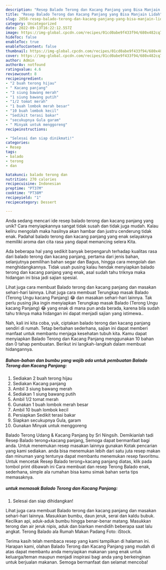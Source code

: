```yaml
---
description: "Resep Balado Terong dan Kacang Panjang yang Bisa Manjain Lidah"
title: "Resep Balado Terong dan Kacang Panjang yang Bisa Manjain Lidah"
slug: 2058-resep-balado-terong-dan-kacang-panjang-yang-bisa-manjain-lidah
category: Uncategorized
date: 2022-09-13T16:22:12.557Z
image: https://img-global.cpcdn.com/recipes/01cd0abe9f433f94/680x482cq70/balado-terong-dan-kacang-panjang-foto-resep-utama.jpg
hideToc: false
enableToc: true
enableTocContent: false
thumbnail: https://img-global.cpcdn.com/recipes/01cd0abe9f433f94/680x482cq70/balado-terong-dan-kacang-panjang-foto-resep-utama.jpg
cover: https://img-global.cpcdn.com/recipes/01cd0abe9f433f94/680x482cq70/balado-terong-dan-kacang-panjang-foto-resep-utama.jpg
author: Admin
authorAv: notfound
ratingvalue: 4.6
reviewcount: 8
recipeingredient:
- "2 buah terong hijau"
- " Kacang panjang"
- "3 siung bawang merah"
- "1 siung bawang putih"
- "1/2 tomat merah"
- "1 buah lombok merah besar"
- "10 buah lombok kecil"
- "Sedikit terasi bakar"
- "secukupnya Gula garam"
- " Minyak untuk menggoreng"
recipeinstructions:

- "Selesai dan siap dinikmati!"
categories:
- Resep
tags:
- balado
- terong
- dan

katakunci: balado terong dan 
nutrition: 270 calories
recipecuisine: Indonesian
preptime: "PT37M"
cooktime: "PT38M"
recipeyield: "1"
recipecategory: Dessert

---
```





Anda sedang mencari ide resep balado terong dan kacang panjang yang unik? Cara menyiapkannya sangat tidak susah dan tidak juga mudah. Kalau keliru mengolah maka hasilnya akan hambar dan justru cenderung tidak enak. Padahal balado terong dan kacang panjang yang enak selayaknya memiliki aroma dan cita rasa yang dapat memancing selera Kita.





Ada beberapa hal yang sedikit banyak berpengaruh terhadap kualitas rasa dari balado terong dan kacang panjang, pertama dari jenis bahan, selanjutnya pemilihan bahan segar dan Bagus, hingga cara mengolah dan menghidangkannya. Tidak usah pusing kalau hendak menyiapkan balado terong dan kacang panjang yang enak,      asal sudah tahu triknya maka hidangan ini bisa jadi sajian spesial.














Lihat juga cara membuat Balado terong dan kacang panjang dan masakan sehari-hari lainnya. Lihat juga cara membuat Terungkap masak Balado (Terong Ungu kacang Panjang) 😂 dan masakan sehari-hari lainnya. Tak perlu pusing jika ingin menyiapkan Terungkap masak Balado (Terong Ungu kacang Panjang) 😂 yang enak di mana pun anda berada, karena bila sudah tahu triknya maka hidangan ini dapat menjadi sajian yang istimewa..






Nah, kali ini kita coba, yuk, ciptakan balado terong dan kacang panjang sendiri di rumah. Tetap berbahan sederhana, sajian ini dapat memberi manfaat untuk membantu menjaga kesehatan tubuh kita. Kamu dapat menyiapkan Balado Terong dan Kacang Panjang menggunakan 10 bahan dan 0 tahap pembuatan. Berikut ini langkah-langkah dalam membuat hidangannya.

<!--inarticleads1-->

##### Bahan-bahan dan bumbu yang wajib ada untuk pembuatan Balado Terong dan Kacang Panjang:

1. Sediakan 2 buah terong hijau
1. Sediakan  Kacang panjang
1. Ambil 3 siung bawang merah
1. Sediakan 1 siung bawang putih
1. Ambil 1/2 tomat merah
1. Gunakan 1 buah lombok merah besar
1. Ambil 10 buah lombok kecil
1. Persiapkan Sedikit terasi bakar
1. Siapkan secukupnya Gula, garam
1. Gunakan  Minyak untuk menggoreng


Balado Terong Udang &amp; Kacang Panjang by Sri Ningsih. Demikianlah tadi Resep Balado terong+kacang panjang, Semoga dapat bermanfaat bagi anda. Untuk menemukan resep masakan lainnya gunakan Kotak pencarian yang kami sediakan. anda bisa menemukan lebih dari satu juta resep makan dan minuman yang tentunya dapat membantu menemukan resep favoritmu. Untuk mencetak Resep Balado terong+kacang panjang diatas, klik pada tombol print dibawah ini Cara membuat dan resep Terong Balado enak, sederhana, simple ala rumahan bisa kamu simak bahan serta tips memasaknya. 

<!--inarticleads2-->

#####  untuk memasak Balado Terong dan Kacang Panjang:


1. Selesai dan siap dihidangkan!

Lihat juga cara membuat Balado terong dan kacang panjang dan masakan sehari-hari lainnya. Masukkan bumbu, daun jeruk, serai dan kaldu bubuk. Kecilkan api, aduk-aduk bumbu hingga benar-benar matang. Masukkan terong dan air jeruk nipis, aduk dan biarkan mendidih beberapa saat lalu angkat. Terong Balado ala Rumah Makan Padang Foto: iStock. 

Terima kasih telah membaca resep yang kami tampilkan di halaman ini. Harapan kami, olahan Balado Terong dan Kacang Panjang yang mudah di atas dapat membantu anda menyiapkan makanan yang enak untuk keluarga/teman maupun menjadi inspirasi bagi anda yang berkeinginan untuk berjualan makanan. Semoga bermanfaat dan selamat mencoba!
